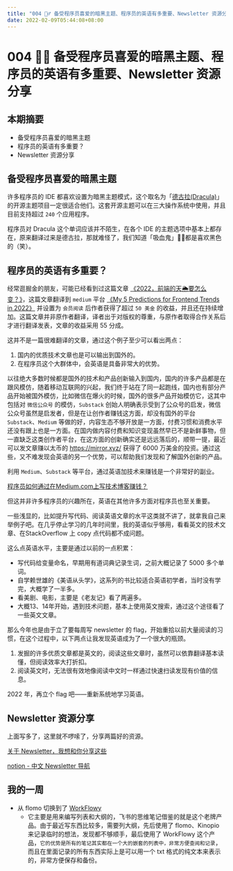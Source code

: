 ```yaml
---
title: "004 🧛‍♂ 备受程序员喜爱的暗黑主题、程序员的英语有多重要、Newsletter 资源分享"
date: 2022-02-09T05:44:08+08:00
---
```


# 004 🧛‍♂ 备受程序员喜爱的暗黑主题、程序员的英语有多重要、Newsletter 资源分享

## **本期摘要**

- 备受程序员喜爱的暗黑主题
- 程序员的英语有多重要？
- Newsletter 资源分享

## 备受程序员喜爱的暗黑主题

许多程序员的 IDE 都喜欢设置为暗黑主题模式，这个取名为「[德古拉(Dracula)](https://draculatheme.com/)」的开源主题项目一定很适合他们。这套开源主题可以在三大操作系统中使用，并且目前支持超过 `240` 个应用程序。

程序员对 Dracula 这个单词应该并不陌生，在各个 IDE 的主题选项中基本上都存在，原来翻译过来是德古拉，那就难怪了，我们知道「吸血鬼」🧛‍♂都是喜欢黑色的（笑）。

## 程序员的英语有多重要？

经常逛掘金的朋友，可能已经看到过这篇文章 [《2022，前端的天🌦️要怎么变？》](https://juejin.cn/post/7056431876688314399)，这篇文章翻译到 `medium` 平台 [《My 5 Predictions for Frontend Trends in 2022》](https://medium.com/frontend-canteen/my-5-predictions-for-frontend-trends-in-2022-4cabd3cc66e4) 并设置为 `会员阅读` 后作者获得了超过 `50 美金` 的收益，并且还在持续增加。这篇文章并非原作者翻译，译者出于对版权的尊重，与原作者取得合作关系后才进行翻译发表，文章的收益采用 55 分成。

这并不是一篇很难翻译的文章，通过这个例子至少可以看出两点：

1. 国内的优质技术文章也是可以输出到国外的。
2. 在程序员这个大群体中，会英语是具备非常大的优势。

以往绝大多数时候都是国外的技术和产品创新输入到国内，国内的许多产品都是在跟风模仿，随着移动互联网的兴起，我们终于站在了同一起跑线，国内也有部分产品开始被国外模仿，比如微信在爆火的时候，国外的很多产品开始模仿它，这其中包括对 `微信公众号` 的模仿，`Substack` 创始人明确表示受到了公众号的启发，微信公众号虽然是启发者，但是在让创作者赚钱这方面，却没有国外的平台 `Substack`、`Medium` 等做的好，内容生态不够开放是一方面，付费习惯和消费水平还没有跟上也是一方面。在国内做内容付费和知识变现虽然早已不是新鲜事物，但一直缺乏这类创作者平台，在这方面的创新确实还是远远落后的，顺带一提，最近可以发文章赚以太币的 <https://mirror.xyz/> 获得了 6000 万美金的投资。通过这些，又不难发现会英语的另一个优势，可以帮助我们发现和了解国外创新的产品。

利用 `Medium`、`Substack` 等平台，通过英语加技术来赚钱是一个非常好的副业。

[程序员如何通过在Medium.com上写技术博客赚钱？](https://medium.com/%E5%86%99%E4%BD%9C%E4%B9%8B%E8%B7%AF/%E7%A8%8B%E5%BA%8F%E5%91%98%E5%A6%82%E4%BD%95%E5%9C%A8medium-com%E4%B8%8A%E9%80%9A%E8%BF%87%E5%86%99%E6%8A%80%E6%9C%AF%E5%8D%9A%E5%AE%A2%E8%B5%9A%E9%92%B1-6d47d82b03dd)

但这并非许多程序员的兴趣所在，英语在其他许多方面对程序员也至关重要。

一些浅显的，比如提升写代码、阅读英语文章的水平这类就不讲了，就拿我自己来举例子吧。在几乎停止学习的几年时间里，我的英语似乎够用，看看英文的技术文章、在StackOverflow 上 copy 点代码都不成问题。

这么点英语水平，主要是通过以前的一点积累：

- 写代码给变量命名，早期用有道词典记录生词，之前大概记录了 5000 多个单词。
- 自学赖世雄的《美语从头学》，这系列的书比较适合英语初学者，当时没有学完，大概学了一半多。
- 看美剧、电影，主要是《老友记》看了两遍多。
- 大概13、14年开始，遇到技术问题，基本上使用英文搜索，通过这个途径看了一些英文文章。

那么今年也是由于立了要每周写 newsletter 的 flag，开始重拾以前大量阅读的习惯，在这个过程中，以下两点让我发现英语成为了一个很大的瓶颈。

1. 发掘的许多优质文章都是英文的，阅读这些文章时，虽然可以依靠翻译基本读懂，但阅读效率大打折扣。
2. 阅读英文时，无法很有效地像阅读中文时一样通过快速扫读发现有价值的信息。

2022 年，再立个 flag 吧——重新系统地学习英语。

## Newsletter 资源分享

上面写多了，这里就不啰嗦了，分享两篇好的资源。

[关于 Newsletter，我想和你分享这些](https://sspai.com/post/65892)

[notion - 中文 Newsletter 导航](https://www.notion.so/kfang/Newsletter-68ee46c0a4574f659fb8a873ead438c6)

## 我的一周

- 从 flomo 切换到了 [WorkFlowy](https://workflowy.com/)
  - 它主要是用来编写列表和大纲的，飞书的思维笔记借鉴的就是这个老牌产品。由于最近写东西比较多，需要列大纲，先后使用了 flomo、Kinopio 来记录临时的想法，发现都不够顺手，最后使用了 WorkFlowy 这个产品，`它的优势是所有的笔记其实都在一个大的嵌套的列表中，非常方便查阅和记录`，而且在里面记录的所有东西实际上是可以用一个 txt 格式的纯文本来表示的，非常方便保存和备份。
